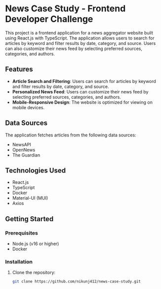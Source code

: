 # News Case Study - Frontend Developer Challenge

This project is a frontend application for a news aggregator website built using React.js with TypeScript. The application allows users to search for articles by keyword and filter results by date, category, and source. Users can also customize their news feed by selecting preferred sources, categories, and authors.

## Features

- **Article Search and Filtering**: Users can search for articles by keyword and filter results by date, category, and source.
- **Personalized News Feed**: Users can customize their news feed by selecting preferred sources, categories, and authors.
- **Mobile-Responsive Design**: The website is optimized for viewing on mobile devices.

## Data Sources

The application fetches articles from the following data sources:

- NewsAPI
- OpenNews
- The Guardian

## Technologies Used

- React.js
- TypeScript
- Docker
- Material-UI (MUI)
- Axios

## Getting Started

### Prerequisites

- Node.js (v16 or higher)
- Docker

### Installation

1. Clone the repository:
   ```bash
   git clone https://github.com/nikunj412/news-case-study.git
   ```
